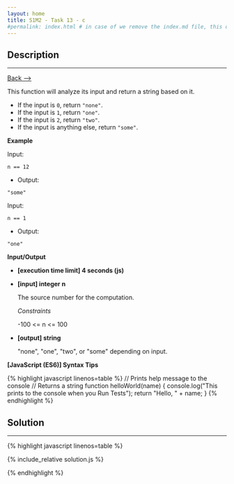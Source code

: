 ```yaml
---
layout: home
title: S1M2 - Task 13 - c
#permalink: index.html # in case of we remove the index.md file, this doc will be the index page
---
```


<div class="row">
<div class="columnStmt" markdown="1">

##  Description
------

[Back --> ](../README.md) 

This function will analyze its input and return a string based on it.

-   If the input is `0`, return `"none"`.
-   If the input is `1`, return `"one"`.
-   If the input is `2`, return `"two"`.
-   If the input is anything else, return `"some"`.

**Example**

Input:
```
n == 12
```
-   Output:
```
"some"
```
Input:
```
n == 1
```
-   Output:
```
"one"
```

**Input/Output**

* **[execution time limit] 4 seconds (js)**

* **[input] integer n**

    The source number for the computation.

    *Constraints*

    -100 <= n <= 100

* **[output] string**

    "none", "one", "two", or "some" depending on input.

**[JavaScript (ES6)] Syntax Tips**

{% highlight javascript linenos=table %}
// Prints help message to the console
// Returns a string
function helloWorld(name) {
    console.log("This prints to the console when you Run Tests");
    return "Hello, " + name;
}
{% endhighlight %}

</div>
<div class="columnSol" markdown="1">

## Solution
------

{% highlight javascript linenos=table %}

{% include_relative solution.js %}

{% endhighlight %}

</div>
</div>